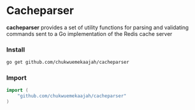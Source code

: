 # Cacheparser

**cacheparser** provides a set of utility functions for parsing and validating commands sent to a Go implementation of the Redis cache server

### Install

```bash
go get github.com/chukwuemekaajah/cacheparser
```

### Import

```go
import (
	"github.com/chukwuemekaajah/cacheparser"
)
```
